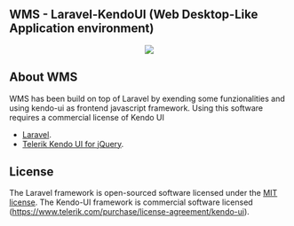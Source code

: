 ## WMS - Laravel-KendoUI (Web Desktop-Like Application environment)
<p align="center"><img src="https://laravel.com/assets/img/components/logo-laravel.svg"></p>

## About WMS

WMS has been build on top of Laravel by exending some funzionalities and using kendo-ui as frontend javascript framework.
Using this software requires a commercial license of Kendo UI

- [Laravel](https://laravel.com/docs/5.6).
- [Telerik Kendo UI for jQuery](https://www.progress.com/kendo-ui).


## License

The Laravel framework is open-sourced software licensed under the [MIT license](https://opensource.org/licenses/MIT).
The Kendo-UI framework is commercial software licensed (https://www.telerik.com/purchase/license-agreement/kendo-ui).
